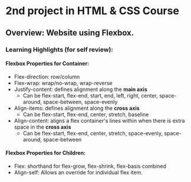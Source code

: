 # 2nd project in HTML & CSS Course

## Overview: Website using Flexbox. 

### Learning Highlights (for self review):

#### Flexbox Properties for Container:
- Flex-direction: row/column
- Flex-wrap: wrap/no-wrap, wrap-reverse
- Justify-content: defines alignment along the **main axis**
  - Can be flex-start, flex-end, start, end, left, right, center, space-around, space-between, space-evenly
- Align-items: defines alignment along the **cross axis**
  - Can be flex-start, flex-end, center, stretch, baseline
- Align-content: aligns a flex container's lines within when there is extra space in the **cross axis**
  - Can be flex-start, flex-end, center, stretch, space-evenly, space-around, space-between

#### Flexbox Properties for Children:
- Flex: shorthand for flex-grow, flex-shrink, flex-basis combined
- Align-self: Allows an override for individual flex item.
